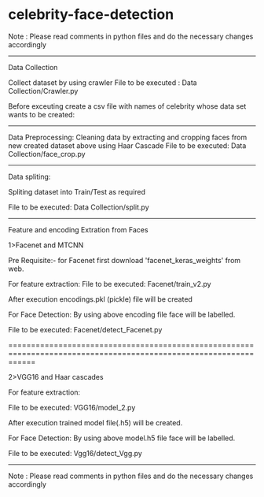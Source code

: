 # celebrity-face-detection
Note : Please read comments in python files and do the necessary changes accordingly

--------------------------------------------------------------------------------------------------------
Data Collection

Collect dataset by using crawler 
File to be executed : Data Collection/Crawler.py

Before exceuting create a csv file with names of celebrity whose data set wants to be created:


--------------------------------------------------------------------------------------------------------
Data Preprocessing:
Cleaning data by extracting and cropping faces from new created dataset above using Haar Cascade
File to be executed: Data Collection/face_crop.py




------------------------------------------------------------------------------------------------------------------
Data spliting:

Spliting dataset into Train/Test as required

File to be executed: Data Collection/split.py

-------------------------------------------------------------------------------------------------------------------
Feature and encoding Extration from Faces 

1>Facenet and MTCNN

Pre Requisite:- for Facenet first download 'facenet_keras_weights' from web.

For feature extraction:
File to be executed: Facenet/train_v2.py

After execution encodings.pkl (pickle) file will be created

For Face Detection:
By using above encoding file face will be labelled.

File to be executed: Facenet/detect_Facenet.py

==================================================================================================================

2>VGG16 and Haar cascades


For feature extraction:

File to be executed: VGG16/model_2.py

After execution trained model file(.h5) will be created.

For Face Detection:
By using above model.h5 file face will be labelled.

File to be executed: Vgg16/detect_Vgg.py


----------------------------------------------------------------------------------------------------------------------
Note : Please read comments in python files and do the necessary changes accordingly


